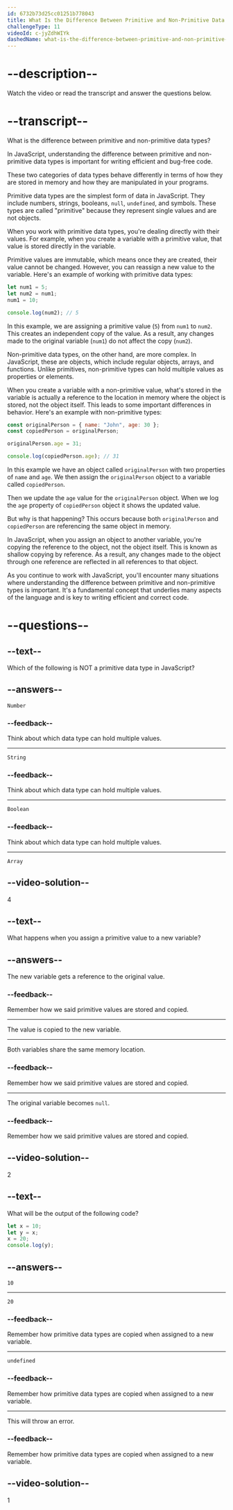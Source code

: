 ```yaml
---
id: 6732b73d25cc01251b778043
title: What Is the Difference Between Primitive and Non-Primitive Data Types?
challengeType: 11
videoId: c-jyZdhWIYk
dashedName: what-is-the-difference-between-primitive-and-non-primitive-data-types
---
```


# --description--

Watch the video or read the transcript and answer the questions below.

# --transcript--

What is the difference between primitive and non-primitive data types?

In JavaScript, understanding the difference between primitive and non-primitive data types is important for writing efficient and bug-free code.

These two categories of data types behave differently in terms of how they are stored in memory and how they are manipulated in your programs.

Primitive data types are the simplest form of data in JavaScript. They include numbers, strings, booleans, `null`, `undefined`, and symbols. These types are called "primitive" because they represent single values and are not objects.

When you work with primitive data types, you're dealing directly with their values. For example, when you create a variable with a primitive value, that value is stored directly in the variable.

Primitive values are immutable, which means once they are created, their value cannot be changed. However, you can reassign a new value to the variable. Here's an example of working with primitive data types:

```js
let num1 = 5;
let num2 = num1;
num1 = 10;

console.log(num2); // 5
```

In this example, we are assigning a primitive value (`5`) from `num1` to `num2`. This creates an independent copy of the value. As a result, any changes made to the original variable (`num1`) do not affect the copy (`num2`).

Non-primitive data types, on the other hand, are more complex. In JavaScript, these are objects, which include regular objects, arrays, and functions. Unlike primitives, non-primitive types can hold multiple values as properties or elements.

When you create a variable with a non-primitive value, what's stored in the variable is actually a reference to the location in memory where the object is stored, not the object itself. This leads to some important differences in behavior. Here's an example with non-primitive types:

```js
const originalPerson = { name: "John", age: 30 };
const copiedPerson = originalPerson;

originalPerson.age = 31;

console.log(copiedPerson.age); // 31
```

In this example we have an object called `originalPerson` with two properties of `name` and `age`. We then assign the `originalPerson` object to a variable called `copiedPerson`.

Then we update the `age` value for the `originalPerson` object. When we log the `age` property of `copiedPerson` object it shows the updated value.

But why is that happening? This occurs because both `originalPerson` and `copiedPerson` are referencing the same object in memory.

In JavaScript, when you assign an object to another variable, you're copying the reference to the object, not the object itself. This is known as shallow copying by reference. As a result, any changes made to the object through one reference are reflected in all references to that object.

As you continue to work with JavaScript, you'll encounter many situations where understanding the difference between primitive and non-primitive types is important. It's a fundamental concept that underlies many aspects of the language and is key to writing efficient and correct code.

# --questions--

## --text--


Which of the following is NOT a primitive data type in JavaScript?

## --answers--

`Number`

### --feedback--

Think about which data type can hold multiple values.

---

`String`

### --feedback--

Think about which data type can hold multiple values.

---

`Boolean`

### --feedback--

Think about which data type can hold multiple values.

---

`Array`

## --video-solution--

4

## --text--

What happens when you assign a primitive value to a new variable?

## --answers--

The new variable gets a reference to the original value.

### --feedback--

Remember how we said primitive values are stored and copied.

---

The value is copied to the new variable.

---

Both variables share the same memory location.

### --feedback--

Remember how we said primitive values are stored and copied.

---

The original variable becomes `null`.

### --feedback--

Remember how we said primitive values are stored and copied.

## --video-solution--

2

## --text--

What will be the output of the following code?

```js
let x = 10;
let y = x;
x = 20;
console.log(y);
```

## --answers--

`10`

---

`20`

### --feedback--

Remember how primitive data types are copied when assigned to a new variable.

---

`undefined`

### --feedback--

Remember how primitive data types are copied when assigned to a new variable.

---

This will throw an error.

### --feedback--

Remember how primitive data types are copied when assigned to a new variable.

## --video-solution--

1
